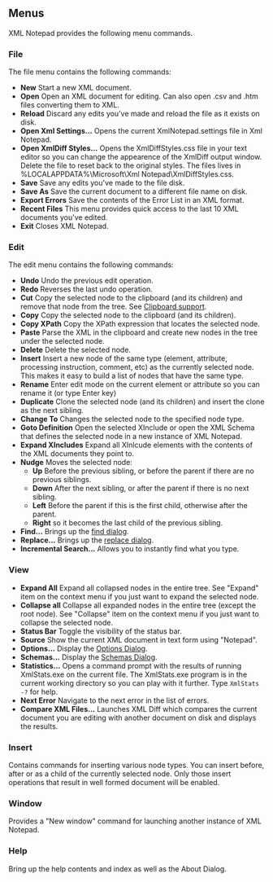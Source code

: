 
## Menus
XML Notepad provides the following menu commands.

### File
The file menu contains the following commands:

- **New** Start a new XML document.
- **Open** Open an XML document for editing.  Can also open .csv and .htm files converting them to XML.
- **Reload** Discard any edits you've made and reload the file as it exists on disk.
- **Open Xml Settings...** Opens the current XmlNotepad.settings file in Xml Notepad.
- **Open XmlDiff Styles...** Opens the XmlDiffStyles.css file in your text editor so you 
can change the appearence of the XmlDiff output window. Delete the file to reset back to the original styles.  The files lives in %LOCALAPPDATA%\Microsoft\Xml Notepad\XmlDiffStyles.css.
- **Save** Save any edits you've made to the file disk.
- **Save As** Save the current document to a different file name on disk.
- **Export Errors** Save the contents of the Error List in an XML format.
- **Recent Files** This menu provides quick access to the last 10 XML documents you've edited.
- **Exit** Closes XML Notepad.

### Edit
The edit menu contains the following commands:

- **Undo** Undo the previous edit operation.
- **Redo** Reverses the last undo operation.
- **Cut** Copy the selected node to the clipboard (and its children) and remove that node from the tree. See [Clipboard support](clipboard.md).
- **Copy** Copy the selected node to the clipboard (and its children).
- **Copy XPath** Copy the XPath expression that locates the selected node.
- **Paste** Parse the XML in the clipboard and create new nodes in the tree under the selected node.
- **Delete** Delete the selected node.
- **Insert** Insert a new node of the same type (element, attribute, processing instruction, comment, etc) as the currently selected node.  This makes it easy to build a list of nodes that have the same type.
- **Rename** Enter edit mode on the current element or attribute so you can rename it (or type Enter key)
- **Duplicate** Clone the selected node (and its children) and insert the clone as the next sibling.
- **Change To** Changes the selected node to the specified node type.
- **Goto Definition** Open the selected XInclude or open the XML Schema that defines the selected node in a new instance of XML Notepad.
- **Expand XIncludes** Expand all XInlcude elements with the contents of the XML documents they point to.
- **Nudge** Moves the selected node:
    - **Up**     Before the previous sibling, or before the parent if there are no previous siblings.
    - **Down**     After the next sibling, or after the parent if there is no next sibling.
    - **Left**     Before the parent if this is the first child, otherwise after the parent.
    - **Right** so it becomes the last child of the previous sibling.
- **Find...** Brings up the [find dialog](find.md).
- **Replace...** Brings up the [replace dialog](find.md).
- **Incremental Search...** Allows you to instantly find what you type.

### View

- **Expand All** Expand all collapsed nodes in the entire tree. See "Expand" item on the context menu if you just want to expand the selected node.
- **Collapse all** Collapse all expanded nodes in the entire tree (except the root node). See "Collapse" item on the context menu if you just want to collapse the selected node.
- **Status Bar** Toggle the visibility of the status bar.
- **Source** Show the current XML document in text form using "Notepad".
- **Options...** Display the [Options Dialog](options.md).
- **Schemas...** Display the [Schemas Dialog](schemas.md).
- **Statistics...** Opens a command prompt with the results of running XmlStats.exe on the current file.
The XmlStats.exe program is in the current working directory so you can play with it further.  Type `XmlStats -?` for help.
- **Next Error** Navigate to the next error in the list of errors.
- **Compare XML Files...** Launches XML Diff which compares the current document you are editing with another document on disk and displays the results.

### Insert
Contains commands for inserting various node types. You can insert before, after or as a child of the currently selected node. Only those insert operations that result in well formed document will be enabled.

### Window
Provides a "New window" command for launching another instance of XML Notepad.

### Help
Bring up the help contents and index as well as the About Dialog.